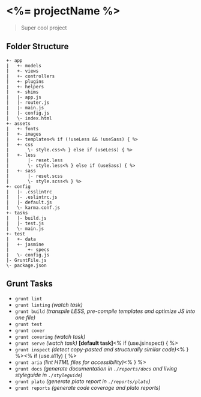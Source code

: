 <%= projectName %>
==================
> Super cool project

Folder Structure
----------------
    +- app
    |   +- models
    |   +- views
    |   +- controllers
    |   +- plugins
    |   +- helpers
    |   +- shims
    |   |- app.js
    |   |- router.js
    |   |- main.js
    |   |- config.js
    |   \- index.html
    +- assets
    |   +- fonts
    |   +- images
    |   +- templates<% if (!useLess && !useSass) { %>
    |   +- css
    |       \- style.css<% } else if (useLess) { %>
    |   +- less
    |       |- reset.less
    |       \- style.less<% } else if (useSass) { %>
    |   +- sass
    |       |- reset.scss
    |       \- style.scss<% } %>
    +- config
    |   |- .csslintrc
    |   |- .eslintrc.js
    |   |- default.js
    |   \- karma.conf.js
    +- tasks
    |   |- build.js
    |   |- test.js
    |   \- main.js
    +- test
    |   +- data
    |   +- jasmine
    |       +- specs
    |   \- config.js
    |- GruntFile.js
    \- package.json

Grunt Tasks
-----------
- `grunt lint`
- `grunt linting`   _(watch task)_
- `grunt build`     _(transpile LESS, pre-compile templates and optimize JS into one file)_
- `grunt test`
- `grunt cover`
- `grunt covering`  _(watch task)_
- `grunt serve`     _(watch task)_ **[default task]**<% if (use.jsinspect) { %>
- `grunt inspect`   _(detect copy-pasted and structurally similar code)_<% } %><% if (use.a11y) { %>
- `grunt aria`      _(lint HTML files for accessibility)_<% } %>
- `grunt docs`      _(generate documentation in `./reports/docs` and living styleguide in `./styleguide`)_
- `grunt plato`     _(generate plato report in `./reports/plato`)_
- `grunt reports`   _(generate code coverage and plato reports)_
